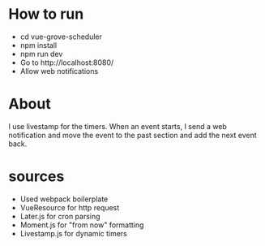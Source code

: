 # How to run
- cd vue-grove-scheduler
- npm install
- npm run dev
- Go to http://localhost:8080/
- Allow web notifications

# About
I use livestamp for the timers. When an event starts, I send a web notification and move the event to the past section and add the next event back.

# sources
- Used webpack boilerplate
- VueResource for http request
- Later.js for cron parsing
- Moment.js for "from now" formatting
- Livestamp.js for dynamic timers